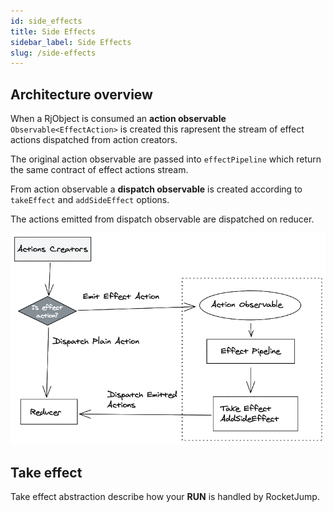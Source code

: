 ```yaml
---
id: side_effects
title: Side Effects
sidebar_label: Side Effects
slug: /side-effects
---
```


<!-- Action are divided in two types *plain actions* and *effect actions*.
When a plain action dispatch is requested the plain action is simply dispatched on your reducer.
When an effect action dispatch is requested, the effect action is emitted on action obervable `Observable<Action>` . -->

## Architecture overview

When a RjObject is consumed an **action observable** `Observable<EffectAction>` is created this rapresent the stream of effect actions dispatched from action creators.

The original action observable are passed into `effectPipeline` which return the same contract of effect actions stream.

From action observable a **dispatch observable** is created according to `takeEffect` and `addSideEffect` options.

The actions emitted from dispatch observable are dispatched on reducer.

![img](../static/img/RjSideEffectModel.png)

## Take effect

Take effect abstraction describe how your **RUN** is handled by RocketJump.